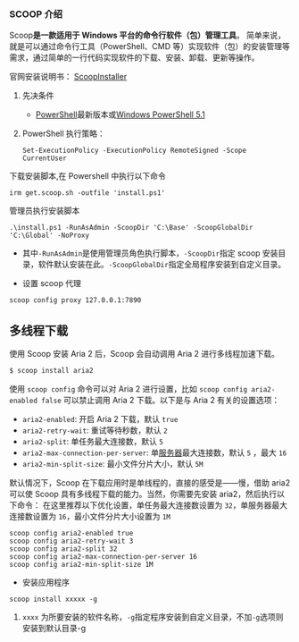 ### SCOOP 介绍

Scoop**是一款适用于 Windows 平台的命令行软件（包）管理工具**。 简单来说，就是可以通过命令行工具（PowerShell、CMD 等）实现软件（包）的安装管理等需求，通过简单的一行代码实现软件的下载、安装、卸载、更新等操作。

官网安装说明书： [ScoopInstaller](https://github.com/ScoopInstaller)

1. 先决条件

   - [PowerShell](https://aka.ms/powershell)最新版本或[Windows PowerShell 5.1](https://aka.ms/wmf5download)

1. PowerShell 执行策略：

   ```
   Set-ExecutionPolicy -ExecutionPolicy RemoteSigned -Scope CurrentUser
   ```

下载安装脚本,在 Powershell 中执行以下命令

```
irm get.scoop.sh -outfile 'install.ps1'
```

管理员执行安装脚本

```
.\install.ps1 -RunAsAdmin -ScoopDir 'C:\Base' -ScoopGlobalDir 'C:\Global' -NoProxy
```

- 其中`-RunAsAdmin`是使用管理员角色执行脚本，`-ScoopDir`指定 scoop 安装目录，软件默认安装在此。`-ScoopGlobalDir`指定全局程序安装到自定义目录。

- 设置 scoop 代理

```bash
scoop config proxy 127.0.0.1:7890
```

## 多线程下载

使用 Scoop 安装 Aria 2 后，Scoop 会自动调用 Aria 2 进行多线程加速下载。

```javascript
$ scoop install aria2
```

使用 `scoop config` 命令可以对 Aria 2 进行设置，比如 `scoop config aria2-enabled false` 可以禁止调用 Aria 2 下载。以下是与 Aria 2 有关的设置选项：

- `aria2-enabled`: 开启 Aria 2 下载，默认 `true`
- `aria2-retry-wait`: 重试等待秒数，默认 `2`
- `aria2-split`: 单任务最大连接数，默认 `5`
- `aria2-max-connection-per-server`: 单[服务器](https://cloud.tencent.com/act/pro/promotion-cvm?from_column=20065&from=20065)最大连接数，默认 `5` ，最大 `16`
- `aria2-min-split-size`: 最小文件分片大小，默认 `5M`

默认情况下，Scoop 在下载应用时是单线程的，直接的感受是——慢，借助 aria2 可以使 Scoop 具有多线程下载的能力。当然，你需要先安装 aria2，然后执行以下命令：
在这里推荐以下优化设置，单任务最大连接数设置为 `32`，单服务器最大连接数设置为 `16`，最小文件分片大小设置为 `1M`

```shell
scoop config aria2-enabled true
scoop config aria2-retry-wait 3
scoop config aria2-split 32
scoop config aria2-max-connection-per-server 16
scoop config aria2-min-split-size 1M
```

- 安装应用程序

```
scoop install xxxxx -g
```

1. `xxxx` 为所要安装的软件名称，`-g`指定程序安装到自定义目录，不加`-g`选项则安装到默认目录-g

